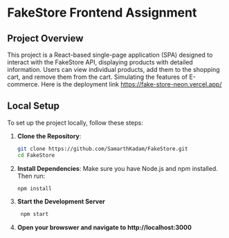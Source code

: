 # FakeStore Frontend Assignment

## Project Overview

This project is a React-based single-page application (SPA) designed to interact with the FakeStore API, displaying products with detailed information. Users can view individual products, add them to the shopping cart, and remove them from the cart. Simulating the features of E-commerce. Here is the deployment link https://fake-store-neon.vercel.app/
## Local Setup

To set up the project locally, follow these steps:

1. **Clone the Repository**:
   ```bash
   git clone https://github.com/SamarthKadam/FakeStore.git
   cd FakeStore
2. **Install Dependencies**:
    Make sure you have Node.js and npm installed. Then run:
    ```bash
    npm install
3. **Start the Development Server**
   ```bash
    npm start
4. **Open your browswer and navigate to  http://localhost:3000**
